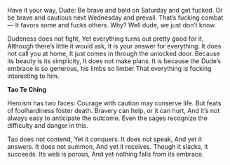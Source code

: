 Have it your way, Dude:
Be brave and bold on Saturday and get fucked.
Or be brave and cautious next Wednesday and prevail.
That’s fucking combat—
It favors some and fucks others.
Why? Well dude, we just don’t know.

Dudeness does not fight,
Yet everything turns out pretty good for it,
Although there’s little it would ask,
It is your answer for everything.
It does not call you at home,
It just comes in through the unlocked door.
Because its beauty is its simplicity,
It does not make plans.
It is because the Dude’s embrace is so generous, his limbs so limber
That everything is fucking interesting to him.

**Tao Te Ching**

Heroism has two faces:
Courage with caution may conserve life.
But feats of foolhardiness foster death.
Bravery can help, or it can hurt,
And it’s not always easy to anticipate the outcome.
Even the sages recognize the difficulty and danger in this.

Tao does not contend,
Yet it conquers.
It does not speak,
And yet it answers.
It does not summon,
And yet it receives.
Though it slacks, it succeeds.
Its web is porous,
And yet nothing falls from its embrace.